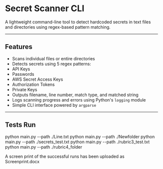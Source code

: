 # Secret Scanner CLI

A lightweight command-line tool to detect hardcoded secrets in text files and directories using regex-based pattern matching.

---

##  Features

-  Scans individual files or entire directories
-  Detects secrets using 5 regex patterns:
  - API Keys
  - Passwords
  - AWS Secret Access Keys
  - Authorization Tokens
  - Private Keys
-  Outputs filename, line number, match type, and matched string
-  Logs scanning progress and errors using Python's `logging` module
-  Simple CLI interface powered by `argparse`

---

##  Tests Run
python main.py --path ./Line.txt
python main.py --path ./Newfolder
python main.py --path ./secrets_test.txt
python main.py --path ./rubric3_test.txt
python main.py --path ./rubric4_folder

A screen print of the successful runs has been uploaded as Screenprint.docx

